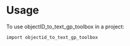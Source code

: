 # Usage

To use objectID_to_text_gp_toolbox in a project:

```
import objectid_to_text_gp_toolbox
```
